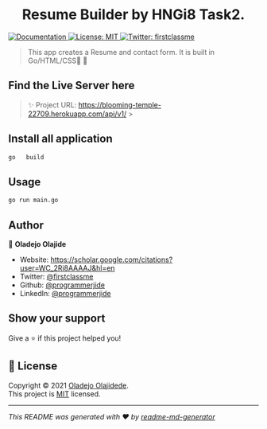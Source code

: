 <h1 align="center">Resume Builder by HNGi8 Task2.</h1>
<p>
  <a href="https://waswagger.com" target="_blank">
    <img alt="Documentation" src="https://img.shields.io/badge/documentation-yes-brightgreen.svg" />
  </a>
  <a href="dfdf.com" target="_blank">
    <img alt="License: MIT" src="https://img.shields.io/badge/License-MIT-yellow.svg" />
  </a>
  <a href="https://twitter.com/firstclassme" target="_blank">
    <img alt="Twitter: firstclassme" src="https://img.shields.io/twitter/follow/firstclassme.svg?style=social" />
  </a>
</p>

> This app creates a Resume and contact form. It is built in Go/HTML/CSS📜 👋

## Find the Live Server here

> ✨ Project URL: https://blooming-temple-22709.herokuapp.com/api/v1/ > <br>

## Install all application

```sh
go   build
```

## Usage

```sh
go run main.go
```

## Author

👤 **Oladejo Olajide**

- Website: https://scholar.google.com/citations?user=WC_2Ri8AAAAJ&hl=en
- Twitter: [@firstclassme](https://twitter.com/firstclassme)
- Github: [@programmerjide](https://github.com/programmerjide)
- LinkedIn: [@programmerjide](https://linkedin.com/in/programmerjide)

## Show your support

Give a ⭐️ if this project helped you!

## 📝 License

Copyright © 2021 [Oladejo Olajidede](https://github.com/programmerjide).<br />
This project is [MIT](mit.com) licensed.

---

_This README was generated with ❤️ by [readme-md-generator](https://github.com/kefranabg/readme-md-generator)_
